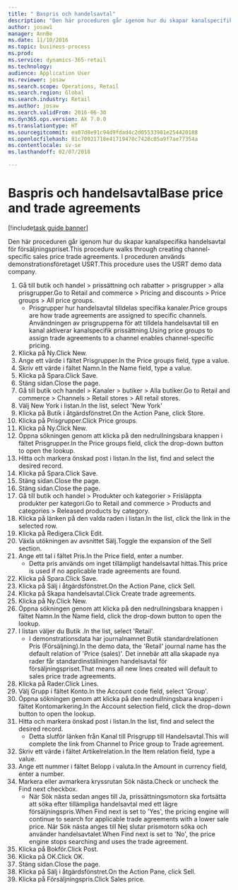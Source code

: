 ```yaml
--- 
title: " Baspris och handelsavtal"
description: "Den här proceduren går igenom hur du skapar kanalspecifika handelsavtal för försäljningspriset."
author: josaw1
manager: AnnBe
ms.date: 11/10/2016
ms.topic: business-process
ms.prod: 
ms.service: dynamics-365-retail
ms.technology: 
audience: Application User
ms.reviewer: josaw
ms.search.scope: Operations, Retail
ms.search.region: Global
ms.search.industry: Retail
ms.author: josaw
ms.search.validFrom: 2016-06-30
ms.dyn365.ops.version: AX 7.0.0
ms.translationtype: HT
ms.sourcegitcommit: ea07d8e91c94d9fdad4c2d05533981e254420188
ms.openlocfilehash: 81c70921718e41719470c7428c05a9f7ae77354a
ms.contentlocale: sv-se
ms.lasthandoff: 02/07/2018

---
```

# <a name="base-price-and-trade-agreements"></a><span data-ttu-id="382fd-103"> Baspris och handelsavtal</span><span class="sxs-lookup"><span data-stu-id="382fd-103">Base price and trade agreements</span></span>

[!include[task guide banner](../includes/task-guide-banner.md)]

<span data-ttu-id="382fd-104">Den här proceduren går igenom hur du skapar kanalspecifika handelsavtal för försäljningspriset.</span><span class="sxs-lookup"><span data-stu-id="382fd-104">This procedure walks through creating channel-specific sales price trade agreements.</span></span> <span data-ttu-id="382fd-105">I proceduren används demonstrationsföretaget USRT.</span><span class="sxs-lookup"><span data-stu-id="382fd-105">This procedure uses the USRT demo data company.</span></span>

1. <span data-ttu-id="382fd-106">Gå till butik och handel > prissättning och rabatter > prisgrupper > alla prisgrupper.</span><span class="sxs-lookup"><span data-stu-id="382fd-106">Go to Retail and commerce > Pricing and discounts > Price groups > All price groups.</span></span>
    * <span data-ttu-id="382fd-107">Prisgrupper hur handelsavtal tilldelas specifika kanaler.</span><span class="sxs-lookup"><span data-stu-id="382fd-107">Price groups are how trade agreements are assigned to specific channels.</span></span> <span data-ttu-id="382fd-108">Användningen av prisgrupperna för att tilldela handelsavtal till en kanal aktiverar kanalspecifik prissättning.</span><span class="sxs-lookup"><span data-stu-id="382fd-108">Using price groups to assign trade agreements to a channel enables channel-specific pricing.</span></span>  
2. <span data-ttu-id="382fd-109">Klicka på Ny.</span><span class="sxs-lookup"><span data-stu-id="382fd-109">Click New.</span></span>
3. <span data-ttu-id="382fd-110">Ange ett värde i fältet Prisgrupper.</span><span class="sxs-lookup"><span data-stu-id="382fd-110">In the Price groups field, type a value.</span></span>
4. <span data-ttu-id="382fd-111">Skriv ett värde i fältet Namn.</span><span class="sxs-lookup"><span data-stu-id="382fd-111">In the Name field, type a value.</span></span>
5. <span data-ttu-id="382fd-112">Klicka på Spara.</span><span class="sxs-lookup"><span data-stu-id="382fd-112">Click Save.</span></span>
6. <span data-ttu-id="382fd-113">Stäng sidan.</span><span class="sxs-lookup"><span data-stu-id="382fd-113">Close the page.</span></span>
7. <span data-ttu-id="382fd-114">Gå till butik och handel > Kanaler > butiker > Alla butiker.</span><span class="sxs-lookup"><span data-stu-id="382fd-114">Go to Retail and commerce > Channels > Retail stores > All retail stores.</span></span>
8. <span data-ttu-id="382fd-115">Välj New York i listan.</span><span class="sxs-lookup"><span data-stu-id="382fd-115">In the list, select 'New York'</span></span>
9. <span data-ttu-id="382fd-116">Klicka på Butik i åtgärdsfönstret.</span><span class="sxs-lookup"><span data-stu-id="382fd-116">On the Action Pane, click Store.</span></span>
10. <span data-ttu-id="382fd-117">Klicka på Prisgrupper.</span><span class="sxs-lookup"><span data-stu-id="382fd-117">Click Price groups.</span></span>
11. <span data-ttu-id="382fd-118">Klicka på Ny.</span><span class="sxs-lookup"><span data-stu-id="382fd-118">Click New.</span></span>
12. <span data-ttu-id="382fd-119">Öppna sökningen genom att klicka på den nedrullningsbara knappen i fältet Prisgrupper.</span><span class="sxs-lookup"><span data-stu-id="382fd-119">In the Price groups field, click the drop-down button to open the lookup.</span></span>
13. <span data-ttu-id="382fd-120">Hitta och markera önskad post i listan.</span><span class="sxs-lookup"><span data-stu-id="382fd-120">In the list, find and select the desired record.</span></span>
14. <span data-ttu-id="382fd-121">Klicka på Spara.</span><span class="sxs-lookup"><span data-stu-id="382fd-121">Click Save.</span></span>
15. <span data-ttu-id="382fd-122">Stäng sidan.</span><span class="sxs-lookup"><span data-stu-id="382fd-122">Close the page.</span></span>
16. <span data-ttu-id="382fd-123">Stäng sidan.</span><span class="sxs-lookup"><span data-stu-id="382fd-123">Close the page.</span></span>
17. <span data-ttu-id="382fd-124">Gå till butik och handel > Produkter och kategorier > Frisläppta produkter per kategori.</span><span class="sxs-lookup"><span data-stu-id="382fd-124">Go to Retail and commerce > Products and categories > Released products by category.</span></span>
18. <span data-ttu-id="382fd-125">Klicka på länken på den valda raden i listan.</span><span class="sxs-lookup"><span data-stu-id="382fd-125">In the list, click the link in the selected row.</span></span>
19. <span data-ttu-id="382fd-126">Klicka på Redigera.</span><span class="sxs-lookup"><span data-stu-id="382fd-126">Click Edit.</span></span>
20. <span data-ttu-id="382fd-127">Växla utökningen av avsnittet Sälj.</span><span class="sxs-lookup"><span data-stu-id="382fd-127">Toggle the expansion of the Sell section.</span></span>
21. <span data-ttu-id="382fd-128">Ange ett tal i fältet Pris.</span><span class="sxs-lookup"><span data-stu-id="382fd-128">In the Price field, enter a number.</span></span>
    * <span data-ttu-id="382fd-129">Detta pris används om inget tillämpligt handelsavtal hittas.</span><span class="sxs-lookup"><span data-stu-id="382fd-129">This price is used if no applicable trade agreements are found.</span></span>  
22. <span data-ttu-id="382fd-130">Klicka på Spara.</span><span class="sxs-lookup"><span data-stu-id="382fd-130">Click Save.</span></span>
23. <span data-ttu-id="382fd-131">Klicka på Sälj i åtgärdsfönstret.</span><span class="sxs-lookup"><span data-stu-id="382fd-131">On the Action Pane, click Sell.</span></span>
24. <span data-ttu-id="382fd-132">Klicka på Skapa handelsavtal.</span><span class="sxs-lookup"><span data-stu-id="382fd-132">Click Create trade agreements.</span></span>
25. <span data-ttu-id="382fd-133">Klicka på Ny.</span><span class="sxs-lookup"><span data-stu-id="382fd-133">Click New.</span></span>
26. <span data-ttu-id="382fd-134">Öppna sökningen genom att klicka på den nedrullningsbara knappen i fältet Namn.</span><span class="sxs-lookup"><span data-stu-id="382fd-134">In the Name field, click the drop-down button to open the lookup.</span></span>
27. <span data-ttu-id="382fd-135">I listan väljer du Butik .</span><span class="sxs-lookup"><span data-stu-id="382fd-135">In the list, select 'Retail'.</span></span>
    * <span data-ttu-id="382fd-136">I demonstrationsdata har journalnamnet Butik standardrelationen Pris (Försäljning).</span><span class="sxs-lookup"><span data-stu-id="382fd-136">In the demo data, the 'Retail' journal name has the default relation of 'Price (sales)'.</span></span> <span data-ttu-id="382fd-137">Det innebär att alla skapade nya rader får standardinställningen handelsavtal för försäljningspriset.</span><span class="sxs-lookup"><span data-stu-id="382fd-137">That means all new lines created will default to sales price trade agreements.</span></span>  
28. <span data-ttu-id="382fd-138">Klicka på Rader.</span><span class="sxs-lookup"><span data-stu-id="382fd-138">Click Lines.</span></span>
29. <span data-ttu-id="382fd-139">Välj Grupp i fältet Konto.</span><span class="sxs-lookup"><span data-stu-id="382fd-139">In the Account code field, select 'Group'.</span></span>
30. <span data-ttu-id="382fd-140">Öppna sökningen genom att klicka på den nedrullningsbara knappen i fältet Kontomarkering.</span><span class="sxs-lookup"><span data-stu-id="382fd-140">In the Account selection field, click the drop-down button to open the lookup.</span></span>
31. <span data-ttu-id="382fd-141">Hitta och markera önskad post i listan.</span><span class="sxs-lookup"><span data-stu-id="382fd-141">In the list, find and select the desired record.</span></span>
    * <span data-ttu-id="382fd-142">Detta slutför länken från Kanal till Prisgrupp till Handelsavtal.</span><span class="sxs-lookup"><span data-stu-id="382fd-142">This will complete the link from Channel to Price group to Trade agreement.</span></span>  
32. <span data-ttu-id="382fd-143">Skriv ett värde i fältet Artikelrelation.</span><span class="sxs-lookup"><span data-stu-id="382fd-143">In the Item relation field, type a value.</span></span>
33. <span data-ttu-id="382fd-144">Ange ett nummer i fältet Belopp i valuta.</span><span class="sxs-lookup"><span data-stu-id="382fd-144">In the Amount in currency field, enter a number.</span></span>
34. <span data-ttu-id="382fd-145">Markera eller avmarkera kryssrutan Sök nästa.</span><span class="sxs-lookup"><span data-stu-id="382fd-145">Check or uncheck the Find next checkbox.</span></span>
    * <span data-ttu-id="382fd-146">När Sök nästa sedan anges till Ja, prissättningsmotorn ska fortsätta att söka efter tillämpliga handelsavtal med ett lägre försäljningspris.</span><span class="sxs-lookup"><span data-stu-id="382fd-146">When Find next is set to 'Yes', the pricing engine will continue to search for applicable trade agreements with a lower sale price.</span></span> <span data-ttu-id="382fd-147">När Sök nästa anges till Nej slutar prismotorn söka och använder handelsavtalet.</span><span class="sxs-lookup"><span data-stu-id="382fd-147">When Find next is set to 'No', the price engine stops searching and uses the trade agreement.</span></span>  
35. <span data-ttu-id="382fd-148">Klicka på Bokför.</span><span class="sxs-lookup"><span data-stu-id="382fd-148">Click Post.</span></span>
36. <span data-ttu-id="382fd-149">Klicka på OK.</span><span class="sxs-lookup"><span data-stu-id="382fd-149">Click OK.</span></span>
37. <span data-ttu-id="382fd-150">Stäng sidan.</span><span class="sxs-lookup"><span data-stu-id="382fd-150">Close the page.</span></span>
38. <span data-ttu-id="382fd-151">Klicka på Sälj i åtgärdsfönstret.</span><span class="sxs-lookup"><span data-stu-id="382fd-151">On the Action Pane, click Sell.</span></span>
39. <span data-ttu-id="382fd-152">Klicka på Försäljningspris.</span><span class="sxs-lookup"><span data-stu-id="382fd-152">Click Sales price.</span></span>


